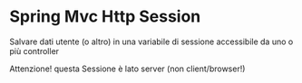 # Spring Mvc Http Session
Salvare dati utente (o altro) 
in una variabile di sessione 
accessibile da uno o più controller

Attenzione! questa Sessione è lato server (non client/browser!)